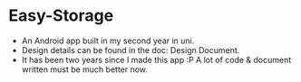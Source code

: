# Easy-Storage
* An Android app built in my second year in uni.
* Design details can be found in the doc: Design Document.
* It has been two years since I made this app :P  A lot of code & document written must be much better now.
